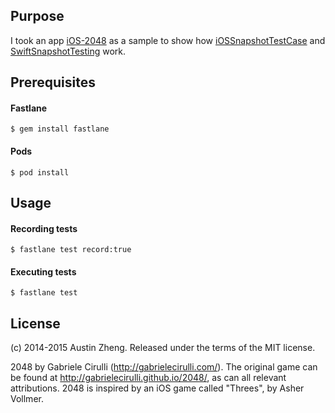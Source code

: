 Purpose
------------

I took an app [iOS-2048](https://github.com/austinzheng/swift-2048) as a sample to show how [iOSSnapshotTestCase](https://github.com/uber/ios-snapshot-test-case) and [SwiftSnapshotTesting](https://github.com/pointfreeco/swift-snapshot-testing) work.

Prerequisites
------------

#### Fastlane
    $ gem install fastlane
    
#### Pods
    $ pod install
    
Usage
------------

#### Recording tests
    $ fastlane test record:true

#### Executing tests
    $ fastlane test

License
-------
(c) 2014-2015 Austin Zheng. Released under the terms of the MIT license.

2048 by Gabriele Cirulli (http://gabrielecirulli.com/). The original game can be found at http://gabrielecirulli.github.io/2048/, as can all relevant attributions. 2048 is inspired by an iOS game called "Threes", by Asher Vollmer.
